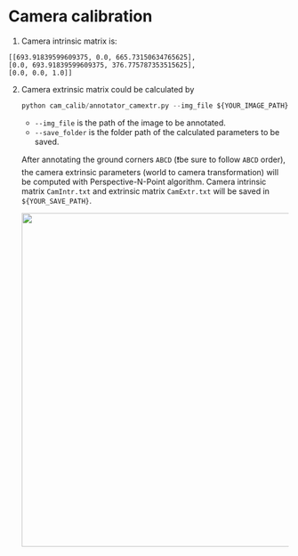# Camera calibration
1. Camera intrinsic matrix is:
```
[[693.91839599609375, 0.0, 665.73150634765625],
[0.0, 693.91839599609375, 376.775787353515625],
[0.0, 0.0, 1.0]]
```  
2. Camera extrinsic matrix could be calculated by 

    ```python
    python cam_calib/annotator_camextr.py --img_file ${YOUR_IMAGE_PATH} --save_folder ${YOUR_SAVE_PATH}
    ```

    - `--img_file` is the path of the image to be annotated. 
    - `--save_folder` is the folder path of the calculated parameters to be saved.

    After annotating the ground corners `ABCD` (❗be sure to follow `ABCD` order), the camera extrinsic parameters (world to camera transformation) will be computed with Perspective-N-Point algorithm. Camera intrinsic matrix `CamIntr.txt` and extrinsic matrix `CamExtr.txt` will be saved in `${YOUR_SAVE_PATH}`. 


    <div  align='center' style="display: flex; justify-content: center;">
    <img src="./cam_calib.png" width = "600" >
    </div  align='center' >
